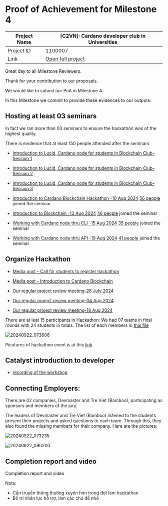 #  Proof of Achievement for Milestone 4
|  Project Name |  [C2VN]: Cardano developer club in Universities |
| ------------ | ------------ |
| Project ID  | 1100007  |
|  Link  |  [Open full project](https://projectcatalyst.io/funds/11/cardano-open-ecosystem/c2vn-cardano-developer-club-in-universities-3e95c) |


Great day to all Milestone Reviewers.

Thank for your contribution to our proposals.

We would like to submit our PoA in Milestone 4. 

In this Milestone we commit to provide these evidences to our outputs:

## Hosting at least 03 seminars
In fact we ran more than 03 seminars to ensure the hackathon was of the highest quality.

There is evidence that at least 150 people attended after the seminars
-  [Introduction to Lucid, Cardano node for students in Blockchain Club- Session 1](https://www.youtube.com/watch?v=NUJfegKN0Gw)
-  [Introduction to Lucid, Cardano node for students in Blockchain Club- Session 2](https://www.youtube.com/watch?v=7UyAO2km3LI)
-  [Introduction to Lucid, Cardano node for students in Blockchain Club- Session 3](https://www.youtube.com/watch?v=qxTjkbETNAQ)
  
-  [Introduction to Cardano Blockchain Hackathon -10 Aug 2024](https://youtu.be/0XDJZOt3Q8A) [56 people](https://github.com/cardano2vn/fund11/blob/main/1100007%3ACardano%20developer%20club%20in%20Universities/Milestone4/10082024.csv)  joined the seminar
-  [Introduction to Blockchain -13 Aug 2024](https://youtu.be/LI4Y-lFBe5c)          [46 people](https://github.com/cardano2vn/fund11/blob/main/1100007%3ACardano%20developer%20club%20in%20Universities/Milestone4/13082024.csv) joined the seminar
-  [Working with Cardano node thru CLI -15 Aug 2024](https://youtu.be/JsgbLtdO1ks)  [35 people](https://github.com/cardano2vn/fund11/blob/main/1100007%3ACardano%20developer%20club%20in%20Universities/Milestone4/15082024.csv) joined the seminar
-  [Working with Cardano node thru API -19 Aug 2024](https://youtu.be/dXlQLc0uILM)  [41 people](https://github.com/cardano2vn/fund11/blob/main/1100007%3ACardano%20developer%20club%20in%20Universities/Milestone4/19082024.csv)  joined the seminar

## Organize Hackathon
- [Media post - Call for students to register hackathon](https://www.facebook.com/share/p/tYFN9GrwuPgGoFX4/)
- [Media post - Introduction to Cardano Blockchain](https://www.facebook.com/share/p/EX9e9PHvsTSNWPoj/)
  
- [Our regular project review meeting-28 July 2024 ](https://youtu.be/X-5ZYZpAaF4)
- [Our regular project review meeting-04 Aug 2024 ](https://youtu.be/7uroHR7pbso)
- [Our regular project review meeting-18 Aug 2024 ](https://youtu.be/M4Me1hmQBUc)
 
There are at leat 15 participants in Hackathon:
 We had 07 teams in final rounds with 24 students in totals. The list of each members in [this file](https://github.com/cardano2vn/fund11/raw/refs/heads/main/1100007:Cardano%20developer%20club%20in%20Universities/Milestone4/HackathonTeams.xlsx)
 
 ![20240922_073606](https://github.com/user-attachments/assets/ad3fb4d6-0326-4e04-9ede-e5071d7d20fe)

Picutures of hackathon event is at this [link](https://drive.google.com/drive/folders/1UBrLX2ZBCLqb2mCPqmgxU-ZGDJQE_0wl)



## Catalyst introduction to developer
- [recording of the workshop](https://youtu.be/nq6WnYYD95w)


## Connecting Employers:

There are 02 companies, Devmaster and Tre Viet (Bamboo), participating as sponsors and members of the jury. 

The leaders of Devmaster and Tre Viet (Bamboo) listened to the students present their projects and asked questions to each team. Through this, they also found the missing members for their company.
Here are the pictures:

![20240922_073235](https://github.com/user-attachments/assets/83ce7914-549d-4218-9300-e9abe63fef37)

![20240922_090200](https://github.com/user-attachments/assets/1ede6d58-0977-430b-ae6d-fc300be2d18f)




## Completion report and video



Completion report and video 


Note:
- Cần truyền thông thường xuyên hơn trong đợt làm hackathon
- Bố trí nhân lực hỗ trợ, làm các chủ đề nhỏ
